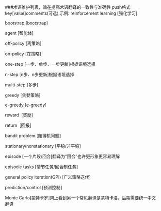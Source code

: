 ###术语维护列表，旨在提高术语翻译的一致性与准确性
push格式 key[value]comments(可选),示例: reinforcement learning [强化学习]


bootstrap [bootstrap]

agent [智能体]

off-policy [离策略]

on-policy  [在策略]

one-step  [一步、单步、一步更新]根据语境选择

n-step  [n步、n步更新]根据语境选择

multi-step [多步]

greedy [贪婪策略]

e-greedy  [e-greedy]

reward  [奖励]

return  [回报]

bandit problem [赌博机问题]

stationary/nonstationary [平稳/非平稳]

episode [一个片段/回合]翻译为“回合”也许更形象更容易理解

episodic tasks [情节任务/回合制任务]

general policy iteration(GPI) [广义策略迭代]

prediction/control [预测控制]

Monte Carlo[蒙特卡罗]网上看到另一个常见翻译是蒙特卡洛，后期需要统一中文翻译
